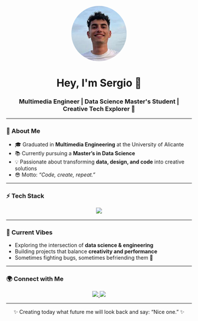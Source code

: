<p align="center">
  <img src="assets/me.jpg" alt="Profile picture" width="150" style="clip-path: circle(50% at 50% 50%);">
</p>

<h1 align="center">Hey, I'm Sergio 👋</h1>
<h3 align="center">Multimedia Engineer | Data Science Master's Student | Creative Tech Explorer 🚀</h3>

---

### 📝 About Me
- 🎓 Graduated in **Multimedia Engineering** at the University of Alicante  
- 📚 Currently pursuing a **Master’s in Data Science**  
- 💡 Passionate about transforming **data, design, and code** into creative solutions  
- 😎 Motto: _“Code, create, repeat.”_  

---

### ⚡ Tech Stack
<p align="center">
  <img src="https://skillicons.dev/icons?i=react,angular,postgres,mysql,dotnet,docker,kubernetes,python,java,git" />
</p>

---

### 🎯 Current Vibes
- Exploring the intersection of **data science & engineering**  
- Building projects that balance **creativity and performance**  
- Sometimes fighting bugs, sometimes befriending them 🐛  

---

### 🌍 Connect with Me
<p align="center">
  <a href="www.linkedin.com/in/sergiomendiolaarraez">
    <img src="https://skillicons.dev/icons?i=linkedin" width="40"/>
  </a>
  <a href="mailto:smendiolaarraez@gmail.com">
    <img src="https://skillicons.dev/icons?i=gmail" width="40"/>
  </a>
</p>

---

<p align="center">✨ Creating today what future me will look back and say: “Nice one.” ✨</p>
